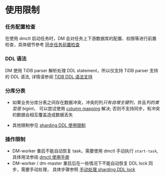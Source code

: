使用限制
===

### 任务配置检查

在使用 dmctl 启动任务时，DM 会对任务上下游数据库的配置、权限等进行前置检查，具体细节参考 [同步任务前置检查](./precheck.md)

### DDL 语法

DM 使用 TiDB parser 解析处理 DDL statement，所以仅支持 TiDB parser 支持的 DDL 语法, 详情请参阅 [TiDB DDL 语法支持](https://github.com/pingcap/docs-cn/blob/master/sql/ddl.md)

### 分库分表

- 如果业务分库分表之间存在数据冲突，冲突的列*只有自增主键列*，并且*列的类型是 bigint*， 可以尝试使用 [column mapping](./features/column-mapping.md) 解决; 否则不支持同步，有冲突的数据会相互覆盖造成数据丢失

- 其他限制参见 [sharding DDL 使用限制](./shard-table/restrictions.md)

### 操作限制

- DM-worker 重启不能自动恢复 task，需要使用 dmctl 手动执行 `start-task`, 具体用法参阅 [dmctl 使用手册 ](./task-handling/dmctl-manual.md) 
- DM-worker / dm-master 重启后在一些情况下不能自动恢复 DDL lock 同步，需要手动处理， 具体步骤参照 [手动处理 sharding DDL lock](./shard-table/handle-DDL-lock.md)

